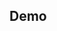 ## Demo

<!-- This is a multiline comment
     You can add multiple lines of text inside the comment.
     None of this will be displayed in the rendered output. -->
